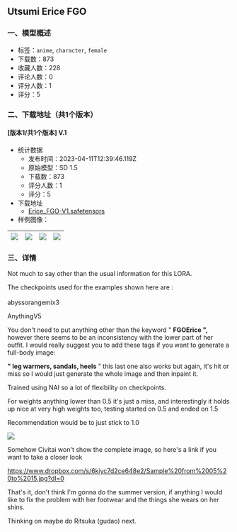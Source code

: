 ## Utsumi Erice FGO
### 一、模型概述

- 标签：`anime`, `character`, `female`
- 下载数：873
- 收藏人数：228
- 评论人数：0
- 评分人数：1
- 评分：5

### 二、下载地址（共1个版本）

#### [版本1/共1个版本] V.1

- 统计数据
  - 发布时间：2023-04-11T12:39:46.119Z
  - 原始模型：SD 1.5
  - 下载数：873
  - 评分人数：1
  - 评分：5
- 下载地址
  - [Erice_FGO-V1.safetensors](https://civitai.com/api/download/models/42689)
- 样例图像：

| <img src="https://image.civitai.com/xG1nkqKTMzGDvpLrqFT7WA/582654b6-149a-497d-4697-439287275200/width=450/468244.jpeg" /> | <img src="https://image.civitai.com/xG1nkqKTMzGDvpLrqFT7WA/799777e9-4505-48ee-bafb-8ba2bf27f600/width=450/468231.jpeg" /> | <img src="https://image.civitai.com/xG1nkqKTMzGDvpLrqFT7WA/f34da9de-5b0a-4df9-4f63-3b71f7ac3f00/width=450/468225.jpeg" /> | <img src="https://image.civitai.com/xG1nkqKTMzGDvpLrqFT7WA/fe812256-bbb8-4264-c496-6782080a8f00/width=450/468234.jpeg" /> |
| ---- | ---- | ---- | ---- |


### 三、详情
<p>Not much to say other than the usual information for this LORA.</p><p></p><p>The checkpoints used for the examples shown here are :<br /><br />abyssorangemix3</p><p>AnythingV5</p><p></p><p></p><p>You don't need to put anything other than the keyword " <strong>FGOErice ", </strong>however there seems to be an inconsistency with the lower part of her outfit. I would really suggest you to add these tags if you want to generate a full-body image:</p><p></p><p><strong>" leg warmers, sandals, heels</strong> " this last one also works but again, it's hit or miss so I would just generate the whole image and then inpaint it.</p><p></p><p>Trained using NAI so a lot of flexibility on checkpoints.</p><p></p><p>For weights anything lower than 0.5 it's just a miss, and interestingly it holds up nice at very high weights too, testing started on 0.5 and ended on 1.5</p><p>Recommendation would be to just stick to 1.0</p><img src="https://imagecache.civitai.com/xG1nkqKTMzGDvpLrqFT7WA/fac79b3c-7790-4019-2b99-9c6f8e19ac00/width=525/fac79b3c-7790-4019-2b99-9c6f8e19ac00.jpeg" /><p></p><p>Somehow Civitai won't show the complete image, so here's a link if you want to take a closer look</p><p><a target="_blank" rel="ugc" href="https://www.dropbox.com/s/6kiyc7d2ce648e2/Sample%20from%2005%20to%2015.jpg?dl=0">https://www.dropbox.com/s/6kiyc7d2ce648e2/Sample%20from%2005%20to%2015.jpg?dl=0</a></p><p></p><p></p><p>That's it, don't think I'm gonna do the summer version, if anything I would like to fix the problem with her footwear and the things she wears on her shins.</p><p>Thinking on maybe do Ritsuka (gudao) next.</p><p></p><p></p>